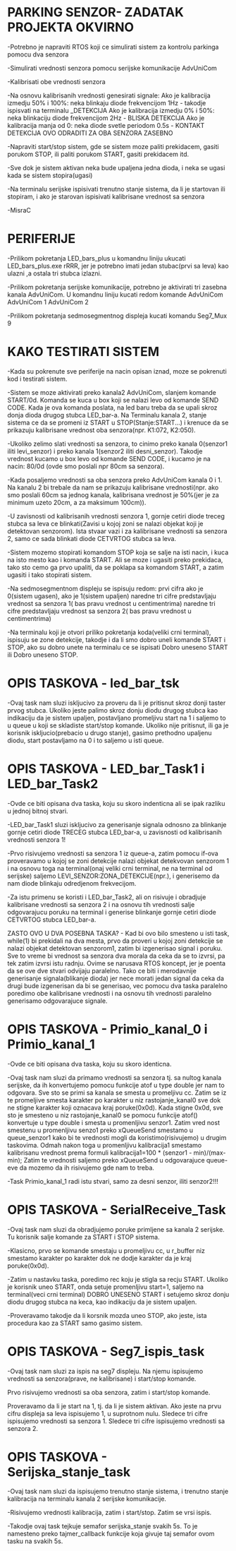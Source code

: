 # PARKING SENZOR- ZADATAK PROJEKTA OKVIRNO
-Potrebno je napraviti RTOS koji ce simulirati sistem za kontrolu parkinga pomocu dva senzora

-Simulirati vrednosti senzora pomocu serijske komunikacije AdvUniCom

-Kalibrisati obe vrednosti senzora

-Na osnovu kalibrisanih vrednosti genesirati signale:
    Ako je kalibracija izmedju 50% i 100%: neka blinkaju diode frekvencijom 1Hz - takodje ispisvati na terminalu _DETEKCIJA
    Ako je kalibracija izmedju 0% i 50%: neka blinkaciju diode frekvencijom 2Hz - BLISKA DETEKCIJA
    Ako je kalibracija manja od 0: neka diode svetle periodom 0.5s - KONTAKT DETEKCIJA
    OVO ODRADITI ZA OBA SENZORA ZASEBNO
    
-Napraviti start/stop sistem, gde se sistem moze paliti prekidacem, gasiti porukom STOP, ili paliti porukom START, gasiti prekidacem itd.

-Sve dok je sistem aktivan neka bude upaljena jedna dioda, i neka se ugasi kada se sistem stopira(ugasi)

-Na terminalu serijske ispisivati trenutno stanje sistema, da li je startovan ili stopiram, i ako je starovan ispisivati kalibrisane vrednost sa senzora

-MisraC

# PERIFERIJE

-Prilikom pokretanja LED_bars_plus u komandnu liniju ukucati LED_bars_plus.exe rRRR, jer je potrebno imati jedan stubac(prvi sa leva) kao ulazni
 ,a ostala tri stubca izlazni.
 
 -Prilikom pokretanja serijske komunikacije, potrebno je aktivirati tri zasebna kanala AdvUniCom. U komandnu liniju kucati redom komande
    AdvUniCom
    AdvUniCom 1
    AdvUniCom 2

-Prilikom pokretanja sedmosegmentnog displeja kucati komandu Seg7_Mux 9

# KAKO TESTIRATI SISTEM
-Kada su pokrenute sve periferije na nacin opisan iznad, moze se pokrenuti kod i testirati sistem.

-Sistem se moze aktivirati preko kanala2 AdvUniCom, slanjem komande START/0d. Komanda se kuca u box koji se nalazi levo od komande SEND CODE. Kada je ova komanda
poslata, na led baru treba da se upali skroz donja dioda drugog stubca LED_bar-a. Na Terminalu kanala 2, stanje sistema ce da se promeni iz START u STOP(Stanje:START...) i
krenuce da se prikazuju kalibrisane vrednost oba senzora(npr. K1:072, K2:050). 

-Ukoliko zelimo slati vrednosti sa senzora, to cinimo preko kanala 0(senzor1 iliti levi_senzor) i preko kanala 1(senzor2 iliti desni_senzor). Takodje vrednost kucamo u box levo
od komande SEND CODE, i kucamo je na nacin: 80/0d (ovde smo poslali npr 80cm sa senzora). 

-Kada posaljemo vrednosti sa oba senzora preko AdvUniCom kanala 0 i 1. Na kanalu 2 bi trebale da nam se prikazuju kalibrisane vrednosti(npr. ako smo poslali 60cm sa jednog kanala,
kalibrisana vrednost je 50%(jer je za minimum uzeto 20cm, a za maksimum 100cm)).

-U zavisnosti od kalibrisanih vrednosti senzora 1, gornje cetiri diode treceg stubca sa leva ce blinkati(Zavisi u kojoj zoni se nalazi objekat koji je detektovan senzorom).
Ista stvaar vazi i za kalibrisane vrednosti sa senzora 2, samo ce sada blinkati diode CETVRTOG stubca sa leva.

-Sistem mozemo stopirati komandom STOP koja se salje na isti nacin, i kuca na isto mesto kao i komanda START. Ali se moze i ugasiti preko prekidaca, tako sto cemo ga prvo upaliti,
da se poklapa sa komandom START, a zatim ugasiti i tako stopirati sistem.

-Na sedmosegmentnom displeju se ispisuju redom: prvi cifra ako je 0(sistem ugasen), ako je 1(sistem upaljen)
                                                naredne tri cifre predstavljaju vrednost sa senzora 1( bas pravu vrednost u centimentrima)
                                                naredne tri cifre predstavljaju vrednost sa senzora 2( bas pravu vrednost u centimentrima)
                                                
-Na terminalu koji je otvori priliko pokretanja koda(veliki crni terminal), ispisuju se zone detekcije, takodje i da li smo dobro uneli komande START i STOP, ako su dobro unete
na terminalu ce se ispisati Dobro uneseno START ili Dobro uneseno STOP.

# OPIS TASKOVA - led_bar_tsk

-Ovaj task nam sluzi iskljucivo za proveru da li je pritisnut skroz donji taster prvog stubca. Ukoliko jeste palimo skroz donju diodu drugog stubca kao indikaciju
da je sistem upaljen, postavljano promeljivu start na 1 i saljemo to u queue u koji se skladiste start/stop komande. Ukoliko nije pritisnut, ili ga je korisnik iskljucio(prebacio u drugo stanje), gasimo
prethodno upaljenu diodu, start postavljamo na 0 i to saljemo u isti queue.

# OPIS TASKOVA - LED_bar_Task1 i LED_bar_Task2

-Ovde ce biti opisana dva taska, koju su skoro indenticna ali se ipak razliku u jednoj bitnoj stvari. 

-LED_bar_Task1 sluzi iskljucivo za generisanje signala odnosno za blinkanje gornje cetiri diode TRECEG stubca LED_bar-a, u zavisnosti od kalibrisanih vrednosti senzora 1!

-Prvo risivujemo vrednosti sa senzora 1 iz queue-a, zatim pomocu if-ova proveravamo u kojoj se zoni detekcije nalazi objekat detekvovan senzorom 1 i na osnovu toga
na terminal(onaj veliki crni terminal, ne na terminal od serijske) saljemo LEVI_SENZOR:ZONA_DETEKCIJE(npr.), i generisemo da nam diode blinkaju odredjenom frekvecijom.

-Za istu primenu se koristi i LED_bar_Task2, ali on risivuje i obradjuje kalibrisane vrednosti sa senzora 2 i na osnovu tih vrednosti salje odgovarajucu poruku na terminal i
generise blinkanje gornje cetiri diode CETVRTOG stubca LED_bar-a. 

ZASTO OVO U DVA POSEBNA TASKA? - Kad bi ovo bilo smesteno u isti task, while(1) bi prekidali na dva mesta, prvo da proveri u kojoj zoni detekcije se nalazi objekat detektovan
senzorom1, zatim bi izgenerisao signal i poruku. Sve to vreme bi vrednost sa senzora dva morala da ceka da se to izvrsi, pa tek zatim izvrsi istu radnju. Ovime se narusava RTOS
koncept, jer je poenta da se ove dve stvari odvijaju paralelno. Tako ce biti i merodavnije generisanje signala(blikanje dioda) jer nece morati jedan signal da ceka da drugi bude 
izgenerisan da bi se generisao, vec pomocu dva taska paralelno poredimo obe kalibrisane vrednosti i na osnovu tih vrednosti paralelno generisamo odgovarajuce signale.

# OPIS TASKOVA - Primio_kanal_0 i Primio_kanal_1
-Ovde ce biti opisana dva taska, koju su skoro identicna.

-Ovaj task nam sluzi da primamo vrednosti sa senzora tj. sa nultog kanala serijske, da ih konvertujemo pomocu funkcije atof u type double jer nam to odgovara.
Sve sto se primi sa kanala se smesta u promeljivu cc. Zatim se iz te promeljive smesta karakter po karakter u niz rastojanje_kanal0 sve dok ne stigne karakter koji oznacava 
kraj poruke(0x0d). Kada stigne 0x0d, sve sto je smesteno u niz rastojanje_kanal0 se pomocu funkcije atof() konvertuje u type double i smesta u promenljivu senzor1. Zatim vred
nost smestenu u promenljivu senzo1 preko xQueueSend smestamo u queue_senzor1 kako bi te vrednosti mogli da koristimo(risivujemo) u drugim taskovima. Odmah nakon toga u 
promenljivu kalibracija1 smestamo kalibrisanu vrednost prema formuli kalibracija1=100 * (senzor1 - min)/(max-min); Zatim te vrednosti saljemo preko xQueueSend u odgovarajuce
queue-eve da mozemo da ih risivujemo gde nam to treba.

-Task Primio_kanal_1 radi istu stvari, samo za desni senzor, iliti senzor2!!!

# OPIS TASKOVA - SerialReceive_Task

-Ovaj task nam sluzi da obradjujemo poruke primljene sa kanala 2 serijske. Tu korisnik salje komande za START i STOP sistema.

-Klasicno, prvo se komande smestaju u promeljivu cc, u r_buffer niz smestamo karakter po karakter dok ne dodje karakter da je kraj poruke(0x0d).

-Zatim u nastavku taska, poredimo rec koju je stigla sa recju START. Ukoliko je korisnik uneo START, onda setuje promenljivu start=1, saljemo na terminal(veci crni terminal) 
DOBRO UNESENO START i setujemo skroz donju diodu drugog stubca na keca, kao indikaciju da je sistem upaljen.

-Proveravamo takodje da li korsnik mozda uneo STOP, ako jeste, ista procedura kao za START samo gasimo sistem.

# OPIS TASKOVA - Seg7_ispis_task

-Ovaj task nam sluzi za ispis na seg7 displeju. Na njemu ispisujemo vrednosti sa senzora(prave, ne kalibrisane) i start/stop komande.

Prvo risivujemo vrednosti sa oba senzora, zatim i start/stop komande.

Proveravamo da li je start na 1, tj. da li je sistem aktivan. Ako jeste na prvu cifru displeja sa leva ispisujemo 1, u suprotnom nulu.
                                                              Sledece tri cifre ispisujemo vrednosti sa senzora 1.
                                                              Sledece tri cifre ispisujemo vrednosti sa senzora 2.
# OPIS TASKOVA - Serijska_stanje_task

-Ovaj task nam sluzi da ispisujemo trenutno stanje sistema, i trenutno stanje kalibracija na terminalu kanala 2 serijske komunikacije.

-Risivujemo vrednosti kalibracija, zatim i start/stop. Zatim se vrsi ispis.

-Takodje ovaj task tejkuje semafor serijska_stanje svakih 5s. To je namesteno preko tajmer_callback funkcije koja givuje taj semafor ovom tasku na svakih 5s.





























     
